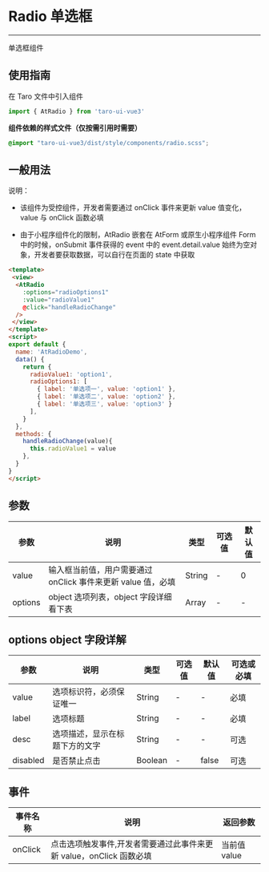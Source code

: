 # Radio 单选框

---
单选框组件

## 使用指南

在 Taro 文件中引入组件


```typescript
import { AtRadio } from 'taro-ui-vue3'
```


**组件依赖的样式文件（仅按需引用时需要）**


```scss
@import "taro-ui-vue3/dist/style/components/radio.scss";
```


## 一般用法

说明：

* 该组件为受控组件，开发者需要通过 onClick 事件来更新 value 值变化，value 与 onClick 函数必填

* 由于小程序组件化的限制，AtRadio 嵌套在 AtForm 或原生小程序组件 Form 中的时候，onSubmit 事件获得的 event 中的 event.detail.value 始终为空对象，开发者要获取数据，可以自行在页面的 state 中获取


```html
<template>
 <view>
  <AtRadio
    :options="radioOptions1"
    :value="radioValue1"
    @click="handleRadioChange"
  />
 </view>
</template>
<script>
export default {
  name: 'AtRadioDemo',
  data() {
    return {
      radioValue1: 'option1',
      radioOptions1: [
        { label: '单选项一', value: 'option1' },
        { label: '单选项二', value: 'option2' },
        { label: '单选项三', value: 'option3' }
      ],
    }
  },
  methods: {
    handleRadioChange(value){
      this.radioValue1 = value
    },
  }
}
</script>
```


## 参数

| 参数       | 说明                                   | 类型    | 可选    值                                                              | 默认值   |
| ---------- | -------------------------------------- | ------- | ------------------------------------------------------------------- | -------- |
| value | 输入框当前值，用户需要通过 onClick 事件来更新 value 值，必填   | String  | - | 0 |
| options  | object 选项列表，object 字段详细看下表  | Array | - | - |

## options object 字段详解

| 参数       | 说明                                   | 类型    | 可选值                                                              | 默认值   | 可选或必填
| ---------- | -------------------------------------- | ------- | ------------------------------------------------------------------- | -------- |-------- |
| value | 选项标识符，必须保证唯一  | String  | - | - | 必填 |
| label  | 选项标题  | String | - | - | 必填|
| desc  | 选项描述，显示在标题下方的文字  | String | - | - | 可选|
| disabled  | 是否禁止点击  | Boolean | - | false | 可选|

## 事件

| 事件名称 | 说明          | 返回参数  |
|---------- |-------------- |---------- |
| onClick | 点击选项触发事件,开发者需要通过此事件来更新 value，onClick 函数必填 | 当前值 value  |
